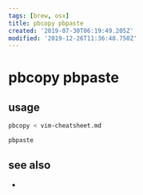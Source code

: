 ```yaml
---
tags: [brew, osx]
title: pbcopy pbpaste
created: '2019-07-30T06:19:49.205Z'
modified: '2019-12-26T11:36:48.750Z'
---
```


# pbcopy pbpaste

## usage
```sh
pbcopy < vim-cheatsheet.md

pbpaste
```

## see also
-  
